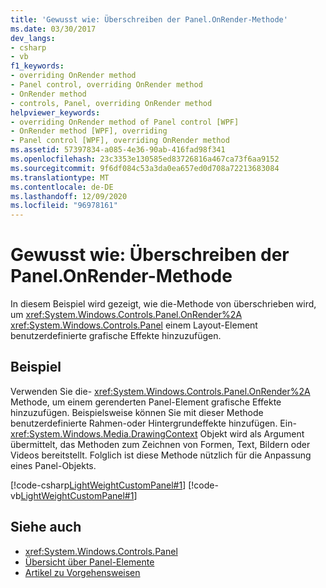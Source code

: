 ```yaml
---
title: 'Gewusst wie: Überschreiben der Panel.OnRender-Methode'
ms.date: 03/30/2017
dev_langs:
- csharp
- vb
f1_keywords:
- overriding OnRender method
- Panel control, overriding OnRender method
- OnRender method
- controls, Panel, overriding OnRender method
helpviewer_keywords:
- overriding OnRender method of Panel control [WPF]
- OnRender method [WPF], overriding
- Panel control [WPF], overriding OnRender method
ms.assetid: 57397834-a085-4e36-90ab-416fad98f341
ms.openlocfilehash: 23c3353e130585ed83726816a467ca73f6aa9152
ms.sourcegitcommit: 9f6df084c53a3da0ea657ed0d708a72213683084
ms.translationtype: MT
ms.contentlocale: de-DE
ms.lasthandoff: 12/09/2020
ms.locfileid: "96978161"
---
```

# <a name="how-to-override-the-panel-onrender-method"></a>Gewusst wie: Überschreiben der Panel.OnRender-Methode
In diesem Beispiel wird gezeigt, wie die-Methode von überschrieben wird, um <xref:System.Windows.Controls.Panel.OnRender%2A> <xref:System.Windows.Controls.Panel> einem Layout-Element benutzerdefinierte grafische Effekte hinzuzufügen.  
  
## <a name="example"></a>Beispiel  
 Verwenden Sie die- <xref:System.Windows.Controls.Panel.OnRender%2A> Methode, um einem gerenderten Panel-Element grafische Effekte hinzuzufügen. Beispielsweise können Sie mit dieser Methode benutzerdefinierte Rahmen-oder Hintergrundeffekte hinzufügen. Ein- <xref:System.Windows.Media.DrawingContext> Objekt wird als Argument übermittelt, das Methoden zum Zeichnen von Formen, Text, Bildern oder Videos bereitstellt. Folglich ist diese Methode nützlich für die Anpassung eines Panel-Objekts.  
  
 [!code-csharp[LightWeightCustomPanel#1](~/samples/snippets/csharp/VS_Snippets_Wpf/LightWeightCustomPanel/CSharp/OffsetPanel.cs#1)]
 [!code-vb[LightWeightCustomPanel#1](~/samples/snippets/visualbasic/VS_Snippets_Wpf/LightWeightCustomPanel/visualbasic/offsetpanel.vb#1)]  
  
## <a name="see-also"></a>Siehe auch

- <xref:System.Windows.Controls.Panel>
- [Übersicht über Panel-Elemente](panels-overview.md)
- [Artikel zu Vorgehensweisen](panel-how-to-topics.md)
